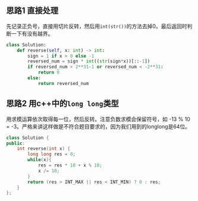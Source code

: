 ## 思路1 直接处理

先记录正负号，直接用切片反转，然后用`int(str())`的方法去掉0。最后返回时判断一下有没有越界。


```python
class Solution:
    def reverse(self, x: int) -> int:
        sign = 1 if x > 0 else -1
        reversed_num = sign * int((str(sign*x))[::-1])
        if reversed_num > 2**31-1 or reversed_num < -2**31:
            return 0
        else:
            return reversed_num
```

## 思路2 用c++中的`long long`类型

用求模运算依次取得每一位，然后反转。注意负数求模会保留符号，如 -13 % 10 = -3。严格来讲这样做是不符合题目要求的，因为我们用到的longlong是64位。

```cpp
class Solution {
public:
    int reverse(int x) {
        long long res = 0;
        while(x){
            res = res * 10 + x % 10;
            x /= 10;
        }
        return (res > INT_MAX || res < INT_MIN) ? 0 : res;
    }
};
```